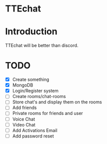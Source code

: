 # TTEchat

# Introduction
TTEchat will be better than discord.

# TODO

- [x] Create something
- [X] MongoDB
- [x] Login/Register system
- [ ] Create rooms/chat-rooms
- [ ] Store chat's and display them on the rooms
- [ ] Add friends
- [ ] Private rooms for friends and user
- [ ] Voice Chat
- [ ] Video Chat
- [ ] Add Activations Email
- [ ] Add password reset